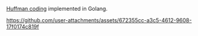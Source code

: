 [Huffman coding](https://en.wikipedia.org/wiki/Huffman_coding) implemented in Golang.

https://github.com/user-attachments/assets/672355cc-a3c5-4612-9608-17f0174c819f

